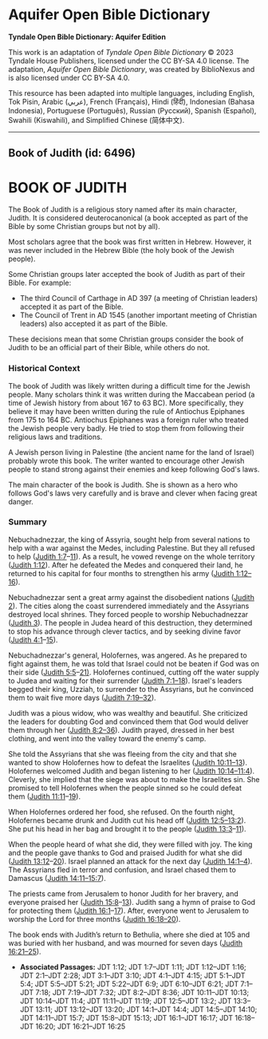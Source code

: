 # Aquifer Open Bible Dictionary

**Tyndale Open Bible Dictionary: Aquifer Edition**

This work is an adaptation of *Tyndale Open Bible Dictionary* © 2023 Tyndale House Publishers, licensed under the CC BY\-SA 4\.0 license. The adaptation, *Aquifer Open Bible Dictionary*, was created by BiblioNexus and is also licensed under CC BY\-SA 4\.0\.

This resource has been adapted into multiple languages, including English, Tok Pisin, Arabic (عربي), French (Français), Hindi (हिंदी), Indonesian (Bahasa Indonesia), Portuguese (Português), Russian (Русский), Spanish (Español), Swahili (Kiswahili), and Simplified Chinese (简体中文).



--------------------------------

## Book of Judith (id: 6496)

BOOK OF JUDITH
==============

The Book of Judith is a religious story named after its main character, Judith. It is considered deuterocanonical (a book accepted as part of the Bible by some Christian groups but not by all).

Most scholars agree that the book was first written in Hebrew. However, it was never included in the Hebrew Bible (the holy book of the Jewish people).

Some Christian groups later accepted the book of Judith as part of their Bible. For example:

* The third Council of Carthage in AD 397 (a meeting of Christian leaders) accepted it as part of the Bible.
* The Council of Trent in AD 1545 (another important meeting of Christian leaders) also accepted it as part of the Bible.

These decisions mean that some Christian groups consider the book of Judith to be an official part of their Bible, while others do not.

### Historical Context

The book of Judith was likely written during a difficult time for the Jewish people. Many scholars think it was written during the Maccabean period (a time of Jewish history from about 167 to 63 BC). More specifically, they believe it may have been written during the rule of Antiochus Epiphanes from 175 to 164 BC. Antiochus Epiphanes was a foreign ruler who treated the Jewish people very badly. He tried to stop them from following their religious laws and traditions.

A Jewish person living in Palestine (the ancient name for the land of Israel) probably wrote this book. The writer wanted to encourage other Jewish people to stand strong against their enemies and keep following God's laws.

The main character of the book is Judith. She is shown as a hero who follows God's laws very carefully and is brave and clever when facing great danger.

### Summary

Nebuchadnezzar, the king of Assyria, sought help from several nations to help with a war against the Medes, including Palestine. But they all refused to help ([Judith 1:7](https://ref.ly/Jdt1:7-Jdt1:11)–[11](https://ref.ly/Jdt1:7-Jdt1:11)). As a result, he vowed revenge on the whole territory ([Judith 1:12](https://ref.ly/Jdt1:12)). After he defeated the Medes and conquered their land, he returned to his capital for four months to strengthen his army ([Judith 1:12–16](https://ref.ly/Jdt1:12-Jdt1:16)). 

Nebuchadnezzar sent a great army against the disobedient nations ([Judith 2](https://ref.ly/Jdt2:1-Jdt2:28)). The cities along the coast surrendered immediately and the Assyrians destroyed local shrines. They forced people to worship Nebuchadnezzar ([Judith 3](https://ref.ly/Jdt3:1-Jdt3:10)). The people in Judea heard of this destruction, they determined to stop his advance through clever tactics, and by seeking divine favor ([Judith 4:1](https://ref.ly/Jdt4:1-Jdt4:15)–[15](https://ref.ly/Jdt4:1-Jdt4:15)). 

Nebuchadnezzar's general, Holofernes, was angered. As he prepared to fight against them, he was told that Israel could not be beaten if God was on their side ([Judith 5:5](https://ref.ly/Jdt5:5-Jdt5:21)–[21\)](https://ref.ly/Jdt5:5-Jdt5:21). Holofernes continued, cutting off the water supply to Judea and waiting for their surrender ([Judith 7:1–18](https://ref.ly/Jdt7:1-Jdt7:18)). Israel's leaders begged their king, Uzziah, to surrender to the Assyrians, but he convinced them to wait five more days ([Judith 7:19–32](https://ref.ly/Jdt7:19-Jdt7:32)).

Judith was a pious widow, who was wealthy and beautiful. She criticized the leaders for doubting God and convinced them that God would deliver them through her ([Judith 8:2–36](https://ref.ly/Jdt8:2-Jdt8:36)). Judith prayed, dressed in her best clothing, and went into the valley toward the enemy's camp. 

She told the Assyrians that she was fleeing from the city and that she wanted to show Holofernes how to defeat the Israelites ([Judith 10:11–13](https://ref.ly/Jdt10:11-Jdt10:13)). Holofernes welcomed Judith and began listening to her ([Judith 10:14–11:4](https://ref.ly/Jdt10:14-Jdt11:4)). Cleverly, she implied that the siege was about to make the Israelites sin. She promised to tell Holofernes when the people sinned so he could defeat them ([Judith 11:11](https://ref.ly/Jdt11:11-Jdt11:19)–[19](https://ref.ly/Jdt11:11-Jdt11:19)).

When Holofernes ordered her food, she refused. On the fourth night, Holofernes became drunk and Judith cut his head off ([Judith 12:5–13:2](https://ref.ly/Jdt12:5-Jdt13:2)). She put his head in her bag and brought it to the people ([Judith 13:3](https://ref.ly/Jdt13:3-Jdt13:11)–[11](https://ref.ly/Jdt13:3-Jdt13:11)). 

When the people heard of what she did, they were filled with joy. The king and the people gave thanks to God and praised Judith for what she did ([Judith 13:12](https://ref.ly/Jdt13:12-Jdt13:20)–[20](https://ref.ly/Jdt13:12-Jdt13:20)). Israel planned an attack for the next day ([Judith 14:1–4](https://ref.ly/Jdt14:1-Jdt14:4)). The Assyrians fled in terror and confusion, and Israel chased them to Damascus ([Judith 14:11–15:7](https://ref.ly/Jdt14:11-Jdt15:7)). 

The priests came from Jerusalem to honor Judith for her bravery, and everyone praised her ([Judith 15:8](https://ref.ly/Jdt15:8-Jdt15:13)–[13](https://ref.ly/Jdt15:8-Jdt15:13)). Judith sang a hymn of praise to God for protecting them ([Judith 16:1](https://ref.ly/Jdt16:1-Jdt16:17)–[17](https://ref.ly/Jdt16:1-Jdt16:17)). After, everyone went to Jerusalem to worship the Lord for three months ([Judith 16:18–20](https://ref.ly/Jdt16:18-Jdt16:20)). 

The book ends with Judith’s return to Bethulia, where she died at 105 and was buried with her husband, and was mourned for seven days ([Judith 16:21–25](https://ref.ly/Jdt16:21-Jdt16:25)).

* **Associated Passages:** JDT 1:12; JDT 1:7–JDT 1:11; JDT 1:12–JDT 1:16; JDT 2:1–JDT 2:28; JDT 3:1–JDT 3:10; JDT 4:1–JDT 4:15; JDT 5:1–JDT 5:4; JDT 5:5–JDT 5:21; JDT 5:22–JDT 6:9; JDT 6:10–JDT 6:21; JDT 7:1–JDT 7:18; JDT 7:19–JDT 7:32; JDT 8:2–JDT 8:36; JDT 10:11–JDT 10:13; JDT 10:14–JDT 11:4; JDT 11:11–JDT 11:19; JDT 12:5–JDT 13:2; JDT 13:3–JDT 13:11; JDT 13:12–JDT 13:20; JDT 14:1–JDT 14:4; JDT 14:5–JDT 14:10; JDT 14:11–JDT 15:7; JDT 15:8–JDT 15:13; JDT 16:1–JDT 16:17; JDT 16:18–JDT 16:20; JDT 16:21–JDT 16:25

